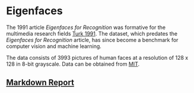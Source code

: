 # Eigenfaces

The 1991 article *Eigenfaces for Recognition* was formative for the multimedia research fields [Turk 1991](http://www.face-rec.org/algorithms/pca/jcn.pdf). The dataset, which predates the *Eigenfaces for Recognition* article, has since become a benchmark for computer vision and machine learning.


The data consists of 3993 pictures of human faces at a resolution of 128 x 128 in 8-bit grayscale. Data can be obtained from [MIT](http://courses.media.mit.edu/2004fall/mas622j/04.projects/faces/).

## [Markdown Report](https://imlayb.github.io/eigenface_notebook.html)
